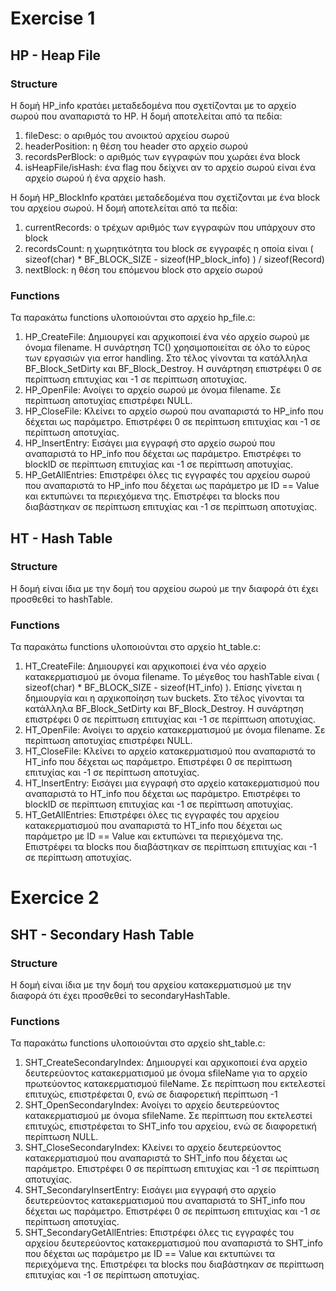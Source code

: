 # Exercise 1

## HP - Heap File

### Structure
Η δομή HP_info κρατάει μεταδεδομένα που σχετίζονται με το αρχείο σωρού που αναπαριστά το HP. Η δομή αποτελείται από τα πεδία:
1) fileDesc: ο αριθμός του ανοικτού αρχείου σωρού
2) headerPosition: η θέση του header στο αρχείο σωρού
3) recordsPerBlock: ο αριθμός των εγγραφών που χωράει ένα block
4) isHeapFile/isHash: ένα flag που δείχνει αν το αρχείο σωρού είναι ένα αρχείο σωρού ή ένα αρχείο hash.

Η δομή HP_BlockInfo κρατάει μεταδεδομένα που σχετίζονται με ένα block του αρχείου σωρού. Η δομή αποτελείται από τα πεδία:
1) currentRecords: ο τρέχων αριθμός των εγγραφών που υπάρχουν στο block
2) recordsCount: η χωρητικότητα του block σε εγγραφές η οποία είναι ( sizeof(char) * BF_BLOCK_SIZE - sizeof(HP_block_info) ) / sizeof(Record)
3) nextBlock: η θέση του επόμενου block στο αρχείο σωρού

### Functions
Τα παρακάτω functions υλοποιούνται στο αρχείο hp_file.c:
1) HP_CreateFile: Δημιουργεί και αρχικοποιεί ένα νέο αρχείο σωρού με όνομα filename. Η συνάρτηση TC()  χρησιμοποιείται σε όλο το εύρος των εργασιών για error handling. Στο τέλος γίνονται τα κατάλληλα BF_Block_SetDirty και BF_Block_Destroy. Η συνάρτηση επιστρέφει 0 σε περίπτωση επιτυχίας και -1 σε περίπτωση αποτυχίας.
2) HP_OpenFile: Ανοίγει το αρχείο σωρού με όνομα filename. Σε περίπτωση αποτυχίας επιστρέφει NULL.
3) HP_CloseFile: Κλείνει το αρχείο σωρού που αναπαριστά το HP_info που δέχεται ως παράμετρο. Επιστρέφει 0 σε περίπτωση επιτυχίας και -1 σε περίπτωση αποτυχίας.
4) HP_InsertEntry: Εισάγει μια εγγραφή στο αρχείο σωρού που αναπαριστά το HP_info που δέχεται ως παράμετρο. Επιστρέφει το blockID σε περίπτωση επιτυχίας και -1 σε περίπτωση αποτυχίας.
5) HP_GetAllEntries: Επιστρέφει όλες τις εγγραφές του αρχείου σωρού που αναπαριστά το HP_info που δέχεται ως παράμετρο με ID == Value και εκτυπώνει τα περιεχόμενα της. Επιστρέφει τα blocks που διαβάστηκαν σε περίπτωση επιτυχίας και -1 σε περίπτωση αποτυχίας.

## HT - Hash Table

### Structure
Η δομή είναι ίδια με την δομή του αρχείου σωρού με την διαφορά ότι έχει προσθεθεί το hashTable.

### Functions
Τα παρακάτω functions υλοποιούνται στο αρχείο ht_table.c:
1) HT_CreateFile: Δημιουργεί και αρχικοποιεί ένα νέο αρχείο κατακερματισμού με όνομα filename. Το μέγεθος του hashTable είναι ( sizeof(char) * BF_BLOCK_SIZE - sizeof(HT_info) ). Επίσης γίνεται η δημιουργία και η αρχικοποίηση των buckets. Στο τέλος γίνονται τα κατάλληλα BF_Block_SetDirty και BF_Block_Destroy. Η συνάρτηση επιστρέφει 0 σε περίπτωση επιτυχίας και -1 σε περίπτωση αποτυχίας.
2) HT_OpenFile: Ανοίγει το αρχείο κατακερματισμού με όνομα filename. Σε περίπτωση αποτυχίας επιστρέφει NULL.
3) HT_CloseFile: Κλείνει το αρχείο κατακερματισμού που αναπαριστά το HT_info που δέχεται ως παράμετρο. Επιστρέφει 0 σε περίπτωση επιτυχίας και -1 σε περίπτωση αποτυχίας.
4) HT_InsertEntry: Εισάγει μια εγγραφή στο αρχείο κατακερματισμού που αναπαριστά το HT_info που δέχεται ως παράμετρο. Επιστρέφει το blockID σε περίπτωση επιτυχίας και -1 σε περίπτωση αποτυχίας.
5) HT_GetAllEntries: Επιστρέφει όλες τις εγγραφές του αρχείου κατακερματισμού που αναπαριστά το HT_info που δέχεται ως παράμετρο με ID == Value και εκτυπώνει τα περιεχόμενα της. Επιστρέφει τα blocks που διαβάστηκαν σε περίπτωση επιτυχίας και -1 σε περίπτωση αποτυχίας.

# Exercice 2

## SHT - Secondary Hash Table

### Structure
Η δομή είναι ίδια με την δομή του αρχείου κατακερματισμού με την διαφορά ότι έχει προσθεθεί το secondaryHashTable.

### Functions
Τα παρακάτω functions υλοποιούνται στο αρχείο sht_table.c:
1) SHT_CreateSecondaryIndex: Δημιουργεί και αρχικοποιεί ένα αρχείο δευτερεύοντος κατακερματισμού με όνομα sfileName για το αρχείο πρωτεύοντος κατακερματισμού fileName. Σε περίπτωση που εκτελεστεί επιτυχώς, επιστρέφεται 0, ενώ σε διαφορετική περίπτωση -1
2) SHT_OpenSecondaryIndex: Ανοίγει το αρχείο δευτερεύοντος κατακερματισμού με όνομα sfileName. Σε περίπτωση που εκτελεστεί επιτυχώς, επιστρέφεται το SHT_info του αρχείου, ενώ σε διαφορετική περίπτωση NULL.
3) SHT_CloseSecondaryIndex: Κλείνει το αρχείο δευτερεύοντος κατακερματισμού που αναπαριστά το SHT_info που δέχεται ως παράμετρο. Επιστρέφει 0 σε περίπτωση επιτυχίας και -1 σε περίπτωση αποτυχίας.
4) SHT_SecondaryInsertEntry: Εισάγει μια εγγραφή στο αρχείο δευτερεύοντος κατακερματισμού που αναπαριστά το SHT_info που δέχεται ως παράμετρο. Επιστρέφει 0 σε περίπτωση επιτυχίας και -1 σε περίπτωση αποτυχίας.
5) SHT_SecondaryGetAllEntries: Επιστρέφει όλες τις εγγραφές του αρχείου δευτερεύοντος κατακερματισμού που αναπαριστά το SHT_info που δέχεται ως παράμετρο με ID == Value και εκτυπώνει τα περιεχόμενα της. Επιστρέφει τα blocks που διαβάστηκαν σε περίπτωση επιτυχίας και -1 σε περίπτωση αποτυχίας.